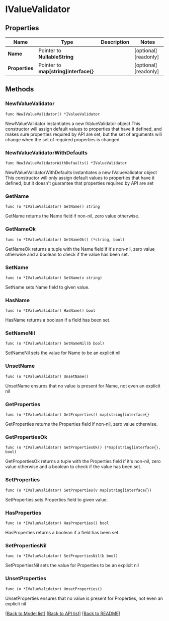 # IValueValidator

## Properties

Name | Type | Description | Notes
------------ | ------------- | ------------- | -------------
**Name** | Pointer to **NullableString** |  | [optional] [readonly] 
**Properties** | Pointer to **map[string]interface{}** |  | [optional] [readonly] 

## Methods

### NewIValueValidator

`func NewIValueValidator() *IValueValidator`

NewIValueValidator instantiates a new IValueValidator object
This constructor will assign default values to properties that have it defined,
and makes sure properties required by API are set, but the set of arguments
will change when the set of required properties is changed

### NewIValueValidatorWithDefaults

`func NewIValueValidatorWithDefaults() *IValueValidator`

NewIValueValidatorWithDefaults instantiates a new IValueValidator object
This constructor will only assign default values to properties that have it defined,
but it doesn't guarantee that properties required by API are set

### GetName

`func (o *IValueValidator) GetName() string`

GetName returns the Name field if non-nil, zero value otherwise.

### GetNameOk

`func (o *IValueValidator) GetNameOk() (*string, bool)`

GetNameOk returns a tuple with the Name field if it's non-nil, zero value otherwise
and a boolean to check if the value has been set.

### SetName

`func (o *IValueValidator) SetName(v string)`

SetName sets Name field to given value.

### HasName

`func (o *IValueValidator) HasName() bool`

HasName returns a boolean if a field has been set.

### SetNameNil

`func (o *IValueValidator) SetNameNil(b bool)`

 SetNameNil sets the value for Name to be an explicit nil

### UnsetName
`func (o *IValueValidator) UnsetName()`

UnsetName ensures that no value is present for Name, not even an explicit nil
### GetProperties

`func (o *IValueValidator) GetProperties() map[string]interface{}`

GetProperties returns the Properties field if non-nil, zero value otherwise.

### GetPropertiesOk

`func (o *IValueValidator) GetPropertiesOk() (*map[string]interface{}, bool)`

GetPropertiesOk returns a tuple with the Properties field if it's non-nil, zero value otherwise
and a boolean to check if the value has been set.

### SetProperties

`func (o *IValueValidator) SetProperties(v map[string]interface{})`

SetProperties sets Properties field to given value.

### HasProperties

`func (o *IValueValidator) HasProperties() bool`

HasProperties returns a boolean if a field has been set.

### SetPropertiesNil

`func (o *IValueValidator) SetPropertiesNil(b bool)`

 SetPropertiesNil sets the value for Properties to be an explicit nil

### UnsetProperties
`func (o *IValueValidator) UnsetProperties()`

UnsetProperties ensures that no value is present for Properties, not even an explicit nil

[[Back to Model list]](../README.md#documentation-for-models) [[Back to API list]](../README.md#documentation-for-api-endpoints) [[Back to README]](../README.md)


